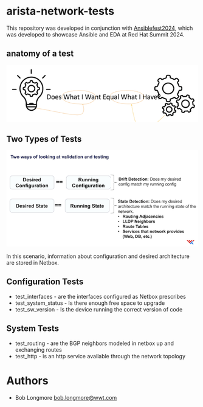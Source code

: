 # arista-network-tests

This repository was developed in conjunction with [Ansiblefest2024](https://github.com/boblongmore/ansiblefest2024), which was developed to showcase Ansible and EDA at Red Hat Summit 2024.

## anatomy of a test

![Testing](images/testing.png)

## Two Types of Tests

![Two Types of Testing](images/validation-and-testing.png)

In this scenario, information about configuration and desired architecture are stored in Netbox.

## Configuration Tests

- test_interfaces - are the interfaces configured as Netbox prescribes
- test_system_status - Is there enough free space to upgrade
- test_sw_version - Is the device running the correct version of code

## System Tests

- test_routing - are the BGP neighbors modeled in netbox up and exchanging routes
- test_http - is an http service available through the network topology

# Authors

- Bob Longmore bob.longmore@wwt.com
